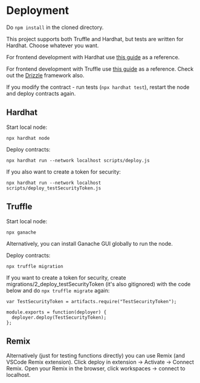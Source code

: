 # Deployment
Do `npm install` in the cloned directory.

This project supports both Truffle and Hardhat, but tests are written for Hardhat. Choose whatever you want.

For frontend development with Hardhat use [this guide]() as a reference.

For frontend development with Truffle use [this guide](https://trufflesuite.com/guides/pet-shop/) as a reference. Check out the [Drizzle](https://trufflesuite.com/docs/drizzle/) framework also.

If you modify the contract - run tests (`npx hardhat test`), restart the node and deploy contracts again.

## Hardhat
Start local node:
```
npx hardhat node
```
Deploy contracts:
```
npx hardhat run --network localhost scripts/deploy.js
```

If you also want to create a token for security:
```
npx hardhat run --network localhost scripts/deploy_testSecurityToken.js
```

## Truffle
Start local node:
```
npx ganache
```
Alternatively, you can install Ganache GUI globally to run the node.

Deploy contracts:
```
npx truffle migration
```
If you want to create a token for security, create migrations/2_deploy_testSecurityToken (it's also gitignored) with the code below and do `npx truffle migrate` again:
```
var TestSecurityToken = artifacts.require("TestSecurityToken");

module.exports = function(deployer) {
  deployer.deploy(TestSecurityToken);
};
```

## Remix
Alternatively (just for testing functions directly) you can use Remix (and VSCode Remix extension). Click deploy in extension -> Activate -> Connect Remix. Open your Remix in the browser, click workspaces -> connect to localhost.